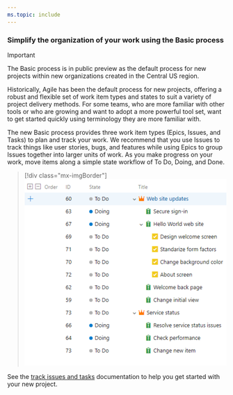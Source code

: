 ```yaml
---
ms.topic: include
---
```


### Simplify the organization of your work using the Basic process

> [!IMPORTANT]  
> The Basic process is in public preview as the default process for new projects within new organizations created in the Central US region.

Historically, Agile has been the default process for new projects, offering a robust and flexible set of work item types and states to suit a variety of project delivery methods. For some teams, who are more familiar with other tools or who are growing and want to adopt a more powerful tool set, want to get started quickly using terminology they are more familiar with.

The new Basic process provides three work item types (Epics, Issues, and Tasks) to plan and track your work. We recommend that you use Issues to track things like user stories, bugs, and features while using Epics to group Issues together into larger units of work. As you make progress on your work, move items along a simple state workflow of To Do, Doing, and Done.

> [!div class="mx-imgBorder"]
> ![Badge](../../_img/146_20.png)

See the [track issues and tasks](https://docs.microsoft.com/en-us/azure/devops/boards/get-started/track-issues-tasks?view=azure-devops) documentation to help you get started with your new project.

